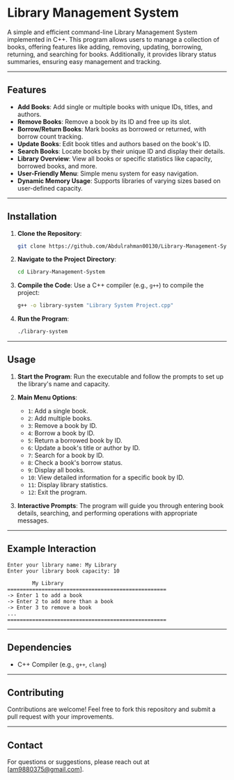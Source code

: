 # Library Management System

A simple and efficient command-line Library Management System implemented in C++. 
This program allows users to manage a collection of books, offering features like adding, removing, updating, borrowing, returning, and searching for books. 
Additionally, it provides library status summaries, ensuring easy management and tracking.

---

## Features

- **Add Books**: Add single or multiple books with unique IDs, titles, and authors.
- **Remove Books**: Remove a book by its ID and free up its slot.
- **Borrow/Return Books**: Mark books as borrowed or returned, with borrow count tracking.
- **Update Books**: Edit book titles and authors based on the book's ID.
- **Search Books**: Locate books by their unique ID and display their details.
- **Library Overview**: View all books or specific statistics like capacity, borrowed books, and more.
- **User-Friendly Menu**: Simple menu system for easy navigation.
- **Dynamic Memory Usage**: Supports libraries of varying sizes based on user-defined capacity.

---

## Installation

1. **Clone the Repository**:
   ```bash
   git clone https://github.com/Abdulrahman00130/Library-Management-System.git
   ```
2. **Navigate to the Project Directory**:
   ```bash
   cd Library-Management-System
   ```
3. **Compile the Code**:
   Use a C++ compiler (e.g., `g++`) to compile the project:
   ```bash
   g++ -o library-system "Library System Project.cpp"
   ```
4. **Run the Program**:
   ```bash
   ./library-system
   ```

---

## Usage

1. **Start the Program**:
   Run the executable and follow the prompts to set up the library's name and capacity.
   
2. **Main Menu Options**:
   - `1`: Add a single book.
   - `2`: Add multiple books.
   - `3`: Remove a book by ID.
   - `4`: Borrow a book by ID.
   - `5`: Return a borrowed book by ID.
   - `6`: Update a book's title or author by ID.
   - `7`: Search for a book by ID.
   - `8`: Check a book's borrow status.
   - `9`: Display all books.
   - `10`: View detailed information for a specific book by ID.
   - `11`: Display library statistics.
   - `12`: Exit the program.

3. **Interactive Prompts**:
   The program will guide you through entering book details, searching, and performing operations with appropriate messages.

---

## Example Interaction

```plaintext
Enter your library name: My Library
Enter your library book capacity: 10

        My Library
===================================================
-> Enter 1 to add a book
-> Enter 2 to add more than a book
-> Enter 3 to remove a book
...
===================================================
```

---

## Dependencies

- C++ Compiler (e.g., `g++`, `clang`)

---

## Contributing

Contributions are welcome! Feel free to fork this repository and submit a pull request with your improvements.

---

## Contact

For questions or suggestions, please reach out at [am9880375@gmail.com].

